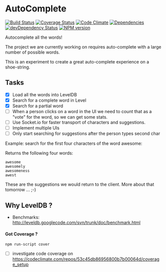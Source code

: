 AutoComplete
============
[![Build Status](https://travis-ci.org/nelsonic/ac.png?branch=master)](https://travis-ci.org/nelsonic/ac) [![Coverage Status](https://coveralls.io/repos/nelsonic/ac/badge.png)](https://coveralls.io/r/nelsonic/ac) [![Code Climate](https://codeclimate.com/github/nelsonic/ac.png)](https://codeclimate.com/github/nelsonic/ac) [![Dependencies](https://david-dm.org/nelsonic/ac.png?theme=shields.io)](https://david-dm.org/nelsonic/ac) [![devDependency Status](https://david-dm.org/nelsonic/ac/dev-status.svg)](https://david-dm.org/nelsonic/ac#info=devDependencies) [![NPM version](https://badge.fury.io/js/ac.png)](https://npmjs.org/package/ac)

Autocomplete all the words!

The project we are currently working on requires auto-complete
with a large number of possible words.

This is an experiment to create a great auto-complete experience
on a shoe-string.

## Tasks

- [x] Load all the words into LevelDB
- [x] Search for a complete word in Level
- [x] Search for a partial word
- [ ] When a person clicks on a word in the UI we need to count
that as a "vote" for the word, so we can get some stats.
- [ ] Use Socket.io for faster transport of characters and suggestions.
- [ ] Implement multiple UIs
- [ ] Only start searching for suggestions after the person types second char

Example: search for the first four characters of the word awesome:

Returns the following four words:
```
awesome
awesomely
awesomeness
awest
```
These are the suggestions we would return to the client.
More about that tomorrow ... ;-)




## Why LevelDB ?

- Benchmarks: http://leveldb.googlecode.com/svn/trunk/doc/benchmark.html


#### Got Coverage ?
```
npm run-script cover
```
- [ ] investigate code coverage on https://codeclimate.com/repos/53c45db86956800b7b00064d/coverage_setup
